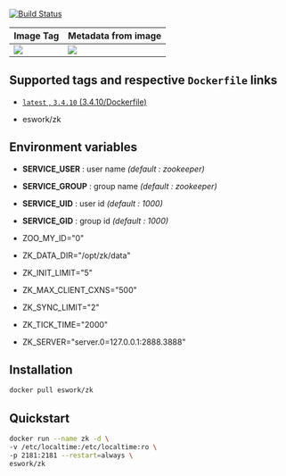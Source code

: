 [![Build Status](https://travis-ci.org/EsWork/docker-zk.svg?branch=master)](https://travis-ci.org/EsWork/docker-zk) 

|Image Tag | Metadata from image |
|--------- | :------------ |
|[![](https://images.microbadger.com/badges/version/eswork/zk.svg)](https://microbadger.com/images/eswork/zk "Get your own version badge on microbadger.com")|[![](https://images.microbadger.com/badges/image/eswork/zk.svg)](https://microbadger.com/images/eswork/zk "Get your own image badge on microbadger.com")

## Supported tags and respective `Dockerfile` links

- [`latest` , `3.4.10` (3.4.10/Dockerfile)](https://github.com/EsWork/docker-zk/blob/master/Dockerfile)

* eswork/zk

Environment variables
---

- **SERVICE_USER** : user name *(default : zookeeper)*
- **SERVICE_GROUP** : group name *(default : zookeeper)*
- **SERVICE_UID** : user id *(default : 1000)*
- **SERVICE_GID** : group id *(default : 1000)*

- ZOO_MY_ID="0"
- ZK_DATA_DIR="/opt/zk/data"
- ZK_INIT_LIMIT="5"
- ZK_MAX_CLIENT_CXNS="500"
- ZK_SYNC_LIMIT="2"
- ZK_TICK_TIME="2000"
- ZK_SERVER="server.0=127.0.0.1:2888.3888"


Installation
---
```bash
docker pull eswork/zk
```

Quickstart
---

```bash
docker run --name zk -d \
-v /etc/localtime:/etc/localtime:ro \
-p 2181:2181 --restart=always \
eswork/zk
```